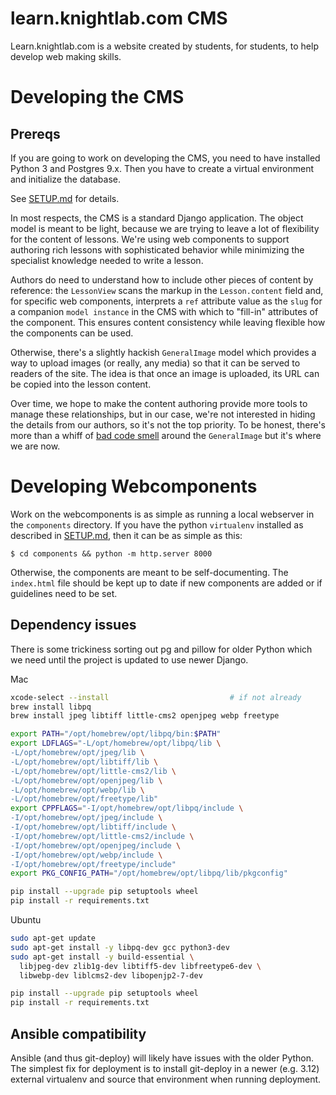 # learn.knightlab.com CMS

Learn.knightlab.com is a website created by students, for students, to help develop web making skills.

# Developing the CMS

## Prereqs
If you are going to work on developing the CMS, you need to have installed Python 3 and Postgres 9.x. Then you have to create a virtual environment and initialize the database.

See [SETUP.md](SETUP.md) for details.

In most respects, the CMS is a standard Django application. The object model is meant to be light, because we are trying to leave a lot of flexibility for the content of lessons.
We're using web components to support authoring rich lessons with sophisticated behavior while minimizing the specialist knowledge needed to write a lesson.

Authors do need to understand how to include other pieces of content by reference: the `LessonView` scans the markup in the `Lesson.content` field and, for
specific web components, interprets a `ref` attribute value as the `slug` for a companion `model instance` in the CMS with which to "fill-in" attributes of the component. This ensures content
consistency while leaving flexible how the components can be used.

Otherwise, there's a slightly hackish `GeneralImage` model which provides a way to upload images (or really, any media) so that it can be served to readers of the site. The idea is that once an image
is uploaded, its URL can be copied into the lesson content.

Over time, we hope to make the content authoring provide more tools to manage these relationships, but in our case, we're not interested in hiding the details from our authors, so it's not
the top priority. To be honest, there's more than a whiff of [bad code smell](http://martinfowler.com/bliki/CodeSmell.html) around the `GeneralImage` but it's where we are now.

# Developing Webcomponents

Work on the webcomponents is as simple as running a local webserver in the `components` directory. If you have the python
`virtualenv` installed as described in [SETUP.md](SETUP.md), then it can be as simple as this:

    $ cd components && python -m http.server 8000

Otherwise, the components are meant to be self-documenting. The `index.html` file should be kept up to date if new components are added
or if guidelines need to be set.


## Dependency issues

There is some trickiness sorting out pg and pillow for older Python which we need until
the project is updated to use newer Django.

Mac

```bash
xcode-select --install                           # if not already
brew install libpq
brew install jpeg libtiff little-cms2 openjpeg webp freetype

export PATH="/opt/homebrew/opt/libpq/bin:$PATH"
export LDFLAGS="-L/opt/homebrew/opt/libpq/lib \
-L/opt/homebrew/opt/jpeg/lib \
-L/opt/homebrew/opt/libtiff/lib \
-L/opt/homebrew/opt/little-cms2/lib \
-L/opt/homebrew/opt/openjpeg/lib \
-L/opt/homebrew/opt/webp/lib \
-L/opt/homebrew/opt/freetype/lib"
export CPPFLAGS="-I/opt/homebrew/opt/libpq/include \
-I/opt/homebrew/opt/jpeg/include \
-I/opt/homebrew/opt/libtiff/include \
-I/opt/homebrew/opt/little-cms2/include \
-I/opt/homebrew/opt/openjpeg/include \
-I/opt/homebrew/opt/webp/include \
-I/opt/homebrew/opt/freetype/include"
export PKG_CONFIG_PATH="/opt/homebrew/opt/libpq/lib/pkgconfig"

pip install --upgrade pip setuptools wheel
pip install -r requirements.txt
```


Ubuntu

```bash
sudo apt-get update
sudo apt-get install -y libpq-dev gcc python3-dev
sudo apt-get install -y build-essential \
  libjpeg-dev zlib1g-dev libtiff5-dev libfreetype6-dev \
  libwebp-dev liblcms2-dev libopenjp2-7-dev

pip install --upgrade pip setuptools wheel
pip install -r requirements.txt
```

## Ansible compatibility

Ansible (and thus git-deploy) will likely have issues with the older Python. The simplest fix for
deployment is to install git-deploy in a newer (e.g. 3.12) external virtualenv and source that
environment when running deployment.
